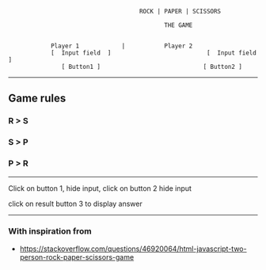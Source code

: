 

                                         ROCK | PAPER | SCISSORS

                                                THE GAME
                            

		        Player 1			|			Player 2
	            [  Input field  ]				            [  Input field  ]
	               [ Button1 ]				               [ Button2 ]

---

## Game rules
### R > S
### S > P
### P > R

---

Click on button 1, hide input, click on button 2 hide input

click on result button 3 to display answer 

---

### With inspiration from

- https://stackoverflow.com/questions/46920064/html-javascript-two-person-rock-paper-scissors-game